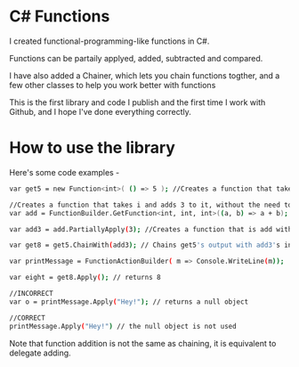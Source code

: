 # C# Functions
I created functional-programming-like functions in C#.

Functions can be partaily applyed, added, subtracted and compared.

I have also added a Chainer, which lets you chain functions togther, and a few other classes to help you work better with functions

This is the first library and code I publish and the first time I work with Github, and I hope I've done everything correctly.

# How to use the library

Here's some code examples - 

```sh
var get5 = new Function<int>( () => 5 ); //Creates a function that takes nothing and returns five

//Creates a function that takes i and adds 3 to it, without the need to specify the types in <> when the compiler can infer the types
var add = FunctionBuilder.GetFunction<int, int, int>((a, b) => a + b); 

var add3 = add.PartiallyApply(3); //Creates a function that is add with the fisrt parameter set always to 3

var get8 = get5.ChainWith(add3); // Chains get5's output with add3's input

var printMessage = FunctionActionBuilder( m => Console.WriteLine(m));

var eight = get8.Apply(); // returns 8

//INCORRECT 
var o = printMessage.Apply("Hey!"); // returns a null object

//CORRECT
printMessage.Apply("Hey!") // the null object is not used
```

Note that function addition is not the same as chaining, it is equivalent to delegate adding.
